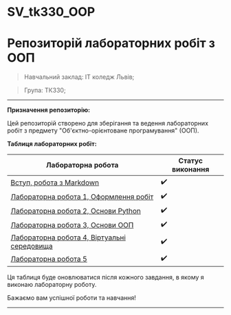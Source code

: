 # SV_tk330_OOP
# Репозиторій лабораторних робіт з ООП
> Навчальний заклад: ІТ коледж Львів;

> Група: ТК330;
---

**Призначення репозиторію:**

Цей репозиторій створено для зберігання та ведення лабораторних робіт з предмету "Об'єктно-орієнтоване програмування" (ООП).


**Таблиця лабораторних робіт:**

| Лабораторна робота | Статус виконання |
|---------------------|------------------|
| [Вступ, робота з Markdown](init/README.md)                        | :heavy_check_mark: |
| [Лабораторна робота 1, Оформлення робіт](1_lab/README.md)         | :heavy_check_mark: |
| [Лабораторна робота 2, Основи Python](2_lab/README.md)            | :heavy_check_mark: |
| [Лабораторна робота 3, Основи ООП](3_lab/README.md)               | :heavy_check_mark: |
| [Лабораторна робота 4, Віртуальні середовища](4_lab/README.md)    | :heavy_check_mark: |
| [Лабораторна робота 5](https://bobasb.github.io/2023_tk41_oop/)   | :heavy_check_mark: |

Ця таблиця буде оновлюватися після кожного завдання, в якому я виконаю лабораторну роботу. 

Бажаємо вам успішної роботи та навчання!

---
